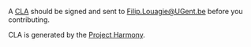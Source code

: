 A [CLA]() should be signed and sent to Filip.Louagie@UGent.be before you contributing.

CLA is generated by the [Project Harmony](http://www.harmonyagreements.org/index.html).

